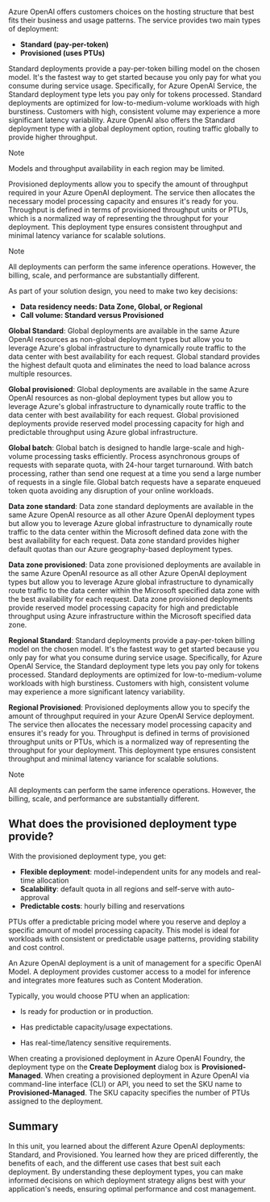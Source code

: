 <!-- ## Azure OpenAI deployment types -->

Azure OpenAI offers customers choices on the hosting structure that best fits their business and usage patterns. The service provides two main types of deployment:

- **Standard (pay-per-token)**
- **Provisioned (uses PTUs)**

Standard deployments provide a pay-per-token billing model on the chosen model. It's the fastest way to get started because you only pay for what you consume during service usage. Specifically, for Azure OpenAI Service, the Standard deployment type lets you pay only for tokens processed. Standard deployments are optimized for low-to-medium-volume workloads with high burstiness. Customers with high, consistent volume may experience a more significant latency variability. Azure OpenAI also offers the Standard deployment type with a global deployment option, routing traffic globally to provide higher throughput.

> [!NOTE]
> Models and throughput availability in each region may be limited.

Provisioned deployments allow you to specify the amount of throughput required in your Azure OpenAI deployment. The service then allocates the necessary model processing capacity and ensures it's ready for you. Throughput is defined in terms of provisioned throughput units or PTUs, which is a normalized way of representing the throughput for your deployment. This deployment type ensures consistent throughput and minimal latency variance for scalable solutions.

> [!NOTE]
> All deployments can perform the same inference operations. However, the billing, scale, and performance are substantially different.

As part of your solution design, you need to make two key decisions:

- **Data residency needs: Data Zone, Global, or Regional**
- **Call volume: Standard versus Provisioned**

**Global Standard**: Global deployments are available in the same Azure OpenAI resources as non-global deployment types but allow you to leverage Azure's global infrastructure to dynamically route traffic to the data center with best availability for each request. Global standard provides the highest default quota and eliminates the need to load balance across multiple resources.

**Global provisioned**: Global deployments are available in the same Azure OpenAI resources as non-global deployment types but allow you to leverage Azure's global infrastructure to dynamically route traffic to the data center with best availability for each request. Global provisioned deployments provide reserved model processing capacity for high and predictable throughput using Azure global infrastructure.

**Global batch**: Global batch is designed to handle large-scale and high-volume processing tasks efficiently. Process asynchronous groups of requests with separate quota, with 24-hour target turnaround.  With batch processing, rather than send one request at a time you send a large number of requests in a single file. Global batch requests have a separate enqueued token quota avoiding any disruption of your online workloads.

**Data zone standard**: Data zone standard deployments are available in the same Azure OpenAI resource as all other Azure OpenAI deployment types but allow you to leverage Azure global infrastructure to dynamically route traffic to the data center within the Microsoft defined data zone with the best availability for each request. Data zone standard provides higher default quotas than our Azure geography-based deployment types.

**Data zone provisioned**: Data zone provisioned deployments are available in the same Azure OpenAI resource as all other Azure OpenAI deployment types but allow you to leverage Azure global infrastructure to dynamically route traffic to the data center within the Microsoft specified data zone with the best availability for each request. Data zone provisioned deployments provide reserved model processing capacity for high and predictable throughput using Azure infrastructure within the Microsoft specified data zone.

**Regional Standard**: Standard deployments provide a pay-per-token billing model on the chosen model. It's the fastest way to get started because you only pay for what you consume during service usage. Specifically, for Azure OpenAI Service, the Standard deployment type lets you pay only for tokens processed. Standard deployments are optimized for low-to-medium-volume workloads with high burstiness. Customers with high, consistent volume may experience a more significant latency variability.

**Regional Provisioned**: Provisioned deployments allow you to specify the amount of throughput required in your Azure OpenAI Service deployment. The service then allocates the necessary model processing capacity and ensures it's ready for you. Throughput is defined in terms of provisioned throughput units or PTUs, which is a normalized way of representing the throughput for your deployment. This deployment type ensures consistent throughput and minimal latency variance for scalable solutions.

> [!NOTE]
> All deployments can perform the same inference operations. However, the billing, scale, and performance are substantially different.

## What does the provisioned deployment type provide?

With the provisioned deployment type, you get:

- **Flexible deployment**: model-independent units for any models and real-time allocation
- **Scalability**: default quota in all regions and self-serve with auto-approval
- **Predictable costs**: hourly billing and reservations

PTUs offer a predictable pricing model where you reserve and deploy a specific amount of model processing capacity. This model is ideal for workloads with consistent or predictable usage patterns, providing stability and cost control.

An Azure OpenAI deployment is a unit of management for a specific OpenAI Model. A deployment provides customer access to a model for inference and integrates more features such as Content Moderation.

Typically, you would choose PTU when an application:

- Is ready for production or in production.

- Has predictable capacity/usage expectations.

- Has real-time/latency sensitive requirements.

When creating a provisioned deployment in Azure OpenAI Foundry, the deployment type on the **Create Deployment** dialog box is **Provisioned-Managed**. When creating a provisioned deployment in Azure OpenAI via command-line interface (CLI) or API, you need to set the SKU name to **Provisioned-Managed**. The SKU capacity specifies the number of PTUs assigned to the deployment.

## Summary

In this unit, you learned about the different Azure OpenAI deployments: Standard, and Provisioned. You learned how they are priced differently, the benefits of each, and the different use cases that best suit each deployment. By understanding these deployment types, you can make informed decisions on which deployment strategy aligns best with your application's needs, ensuring optimal performance and cost management.
